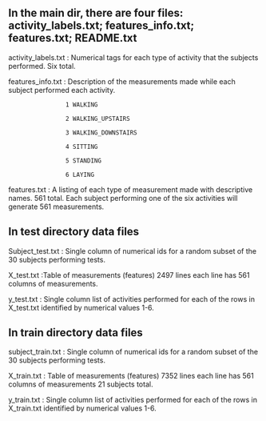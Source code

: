 ## In the main dir, there are four files: activity_labels.txt; features_info.txt; features.txt; README.txt

activity_labels.txt  : Numerical tags for each type of activity that the subjects performed. Six total.

features_info.txt :  Description of the measurements made while each subject performed each activity. 

                    1 WALKING
                    
                    2 WALKING_UPSTAIRS
                    
                    3 WALKING_DOWNSTAIRS
                    
                    4 SITTING
                    
                    5 STANDING
                    
                    6 LAYING
                    
features.txt : A listing of each type of measurement made with descriptive names. 561 total. Each subject                          performing one of the six activities will generate 561 measurements.
## In test directory data files
Subject_test.txt : Single column of numerical ids for a random subset of the 30 subjects performing tests. 

X_test.txt :Table of measurements (features)  2497 lines each line has 561 columns of measurements. 

y_test.txt : Single column list of activities performed for each of the rows in X_test.txt identified by                numerical values 1-6.

## In train directory data files
subject_train.txt : Single column of numerical ids for a random subset of the 30 subjects performing tests.

X_train.txt : Table of measurements (features) 7352 lines each line has 561 columns of                                 measurements 21 subjects total.

y_train.txt : Single column list of activities performed for each of the rows in X_train.txt identified by              numerical values 1-6.
